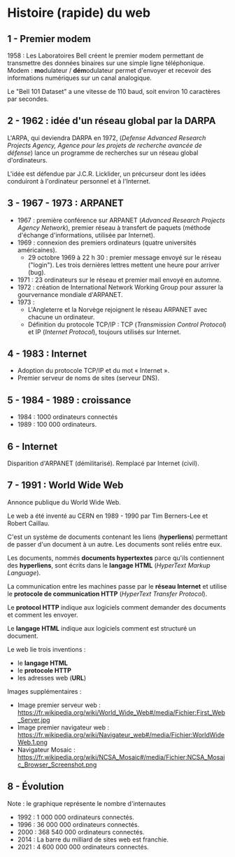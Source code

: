 # Histoire (rapide) du web
## 1 - Premier modem
1958 : Les Laboratoires Bell créent le premier modem permettant de transmettre des données binaires sur une simple ligne téléphonique.  
Modem : **mo**dulateur / **dém**odulateur permet d'envoyer et recevoir des informations numériques sur un canal analogique.

Le "Bell 101 Dataset" a une vitesse de 110 baud, soit environ 10 caractères par secondes.

## 2 - 1962 : idée d'un réseau global par la DARPA
L'ARPA, qui deviendra DARPA en 1972, (*Defense Advanced Research Projects Agency, Agence pour les projets de recherche avancée de défense*) lance un programme de recherches sur un réseau global d'ordinateurs.

L'idée est défendue par J.C.R. Licklider, un précurseur dont les idées conduiront à l'ordinateur personnel et à l'Internet.

## 3 - 1967 - 1973 : ARPANET
- 1967 : première conférence sur ARPANET (*Advanced Research Projects Agency Network*), premier réseau à transfert de paquets (méthode d'échange d'informations, utilisée par Internet).
- 1969 : connexion des premiers ordinateurs (quatre universités américaines).
  -  29 octobre 1969 à 22 h 30 : premier message envoyé sur le réseau ("login"). Les trois dernières lettres mettent une heure pour arriver (bug).
- 1971 : 23 ordinateurs sur le réseau et premier mail envoyé en automne.
- 1972 : création de International Network Working Group pour assurer la gourvernance mondiale d'ARPANET.
- 1973 : 
  - L'Angleterre et la Norvège rejoignent le réseau ARPANET avec chacune un ordinateur. 
  - Définition du protocole TCP/IP : TCP (*Transmission Control Protocol*) et IP (*Internet Protocol*), toujours utilisés sur Internet.
  
## 4 - 1983 : Internet
- Adoption du protocole TCP/IP et du mot « Internet ». 
- Premier serveur de noms de sites (serveur DNS).

## 5 - 1984 - 1989 : croissance
- 1984 : 1000 ordinateurs connectés
- 1989 : 100 000 ordinateurs.

## 6 - Internet
Disparition d'ARPANET (démilitarisé). Remplacé par Internet (civil).

## 7 - 1991 : World Wide Web
Annonce publique du World Wide Web.

Le web a été inventé au CERN en 1989 - 1990 par Tim Berners-Lee et Robert Caillau.

C'est un système de documents contenant les liens (**hyperliens**) permettant de passer d'un document à un autre. Les documents sont reliés entre eux.

Les documents, nommés **documents hypertextes** parce qu'ils contiennent des **hyperliens**, sont écrits dans le **langage HTML** (*HyperText Markup Language*).

La communication entre les machines passe par le **réseau Internet** et utilise le **protocole de communication HTTP** (*HyperText Transfer Protocol*).

Le **protocol HTTP** indique aux logiciels comment demander des documents et comment les envoyer.

Le **langage HTML** indique aux logiciels comment est structuré un document.

Le web lie trois inventions :
- le **langage HTML**
- le **protocole HTTP**
- les adresses web (**URL**)

Images supplémentaires :
- Image premier serveur web : https://fr.wikipedia.org/wiki/World_Wide_Web#/media/Fichier:First_Web_Server.jpg
- Image premier navigateur web : https://fr.wikipedia.org/wiki/Navigateur_web#/media/Fichier:WorldWideWeb.1.png
- Navigateur Mosaic : https://fr.wikipedia.org/wiki/NCSA_Mosaic#/media/Fichier:NCSA_Mosaic_Browser_Screenshot.png

## 8 - Évolution

Note : le graphique représente le nombre d'internautes

- 1992 : 1 000 000 ordinateurs connectés. 
- 1996 : 36 000 000 ordinateurs connectés. 
- 2000 : 368 540 000 ordinateurs connectés.
- 2014 : La barre du milliard de sites web est franchie.
- 2021 : 4 600 000 000 ordinateurs connectés.
